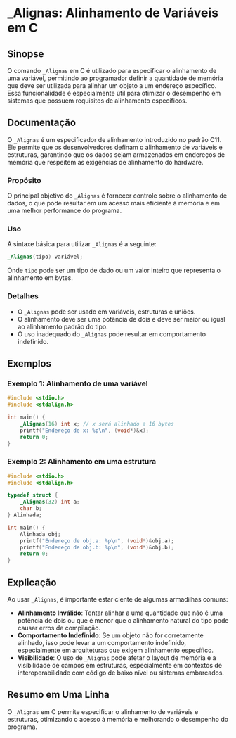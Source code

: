 <!--
Meta Description: # _Alignas: Alinhamento de Variáveis em C ## Sinopse O comando `_Alignas` em C é utilizado para especificar o alinhamento de uma variável, permitindo ...
Meta Keywords: alinhamento, _alignas, que, uma, pode
-->

# _Alignas: Alinhamento de Variáveis em C

## Sinopse
O comando `_Alignas` em C é utilizado para especificar o alinhamento de uma variável, permitindo ao programador definir a quantidade de memória que deve ser utilizada para alinhar um objeto a um endereço específico. Essa funcionalidade é especialmente útil para otimizar o desempenho em sistemas que possuem requisitos de alinhamento específicos.

## Documentação
O `_Alignas` é um especificador de alinhamento introduzido no padrão C11. Ele permite que os desenvolvedores definam o alinhamento de variáveis e estruturas, garantindo que os dados sejam armazenados em endereços de memória que respeitem as exigências de alinhamento do hardware.

### Propósito
O principal objetivo do `_Alignas` é fornecer controle sobre o alinhamento de dados, o que pode resultar em um acesso mais eficiente à memória e em uma melhor performance do programa.

### Uso
A sintaxe básica para utilizar `_Alignas` é a seguinte:

```c
_Alignas(tipo) variável;
```

Onde `tipo` pode ser um tipo de dado ou um valor inteiro que representa o alinhamento em bytes.

### Detalhes
- O `_Alignas` pode ser usado em variáveis, estruturas e uniões.
- O alinhamento deve ser uma potência de dois e deve ser maior ou igual ao alinhamento padrão do tipo.
- O uso inadequado do `_Alignas` pode resultar em comportamento indefinido.

## Exemplos
### Exemplo 1: Alinhamento de uma variável
```c
#include <stdio.h>
#include <stdalign.h>

int main() {
    _Alignas(16) int x; // x será alinhado a 16 bytes
    printf("Endereço de x: %p\n", (void*)&x);
    return 0;
}
```

### Exemplo 2: Alinhamento em uma estrutura
```c
#include <stdio.h>
#include <stdalign.h>

typedef struct {
    _Alignas(32) int a;
    char b;
} Alinhada;

int main() {
    Alinhada obj;
    printf("Endereço de obj.a: %p\n", (void*)&obj.a);
    printf("Endereço de obj.b: %p\n", (void*)&obj.b);
    return 0;
}
```

## Explicação
Ao usar `_Alignas`, é importante estar ciente de algumas armadilhas comuns:
- **Alinhamento Inválido**: Tentar alinhar a uma quantidade que não é uma potência de dois ou que é menor que o alinhamento natural do tipo pode causar erros de compilação.
- **Comportamento Indefinido**: Se um objeto não for corretamente alinhado, isso pode levar a um comportamento indefinido, especialmente em arquiteturas que exigem alinhamento específico.
- **Visibilidade**: O uso de `_Alignas` pode afetar o layout de memória e a visibilidade de campos em estruturas, especialmente em contextos de interoperabilidade com código de baixo nível ou sistemas embarcados.

## Resumo em Uma Linha
O `_Alignas` em C permite especificar o alinhamento de variáveis e estruturas, otimizando o acesso à memória e melhorando o desempenho do programa.